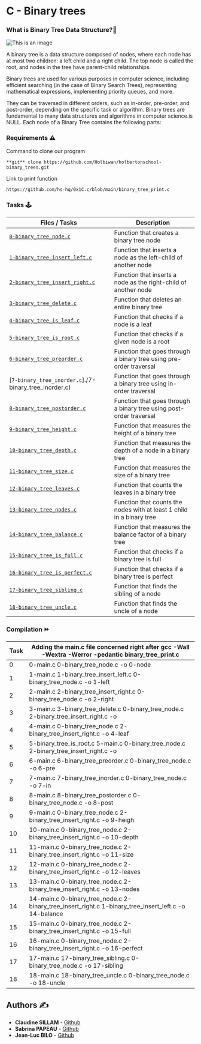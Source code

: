 # **C - Binary trees**

### **What is Binary Tree Data Structure?**:deciduous_tree:

![This is an image](https://zupimages.net/up/23/37/f65b.png)

A binary tree is a data structure composed of nodes, where each node has at most two children: a left child and a right child. The top node is called the root, and nodes in the tree have parent-child relationships.

Binary trees are used for various purposes in computer science, including efficient searching (in the case of Binary Search Trees), representing mathematical expressions, implementing priority queues, and more. 

They can be traversed in different orders, such as in-order, pre-order, and post-order, depending on the specific task or algorithm. Binary trees are fundamental to many data structures and algorithms in computer science.is NULL. Each node of a Binary Tree contains the following parts:


### **Requirements** :warning:

Command to clone our program
```
**git** clone https://github.com/Holbiwan/holbertonschool-binary_trees.git

```

Link to print function
```
https://github.com/hs-hq/0x1C.c/blob/main/binary_tree_print.c

```

### **Tasks** :joystick:

Files / Tasks | Description
----- | -----------
[`0-binary_tree_node.c`](./0-binary_tree_node.c) | Function that creates a binary tree node
[`1-binary_tree_insert_left.c`](./1-binary_tree_insert_left.c) | Function that inserts a node as the left-child of another node
[`2-binary_tree_insert_right.c`](./2-binary_tree_insert_right.c) | Function that inserts a node as the right-child of another node
[`3-binary_tree_delete.c`](./3-binary_tree_delete.c) | Function that deletes an entire binary tree
[`4-binary_tree_is_leaf.c`](./4-binary_tree_is_leaf.c) | Function that checks if a node is a leaf
[`5-binary_tree_is_root.c`](./5-binary_tree_is_root.c) | Function that checks if a given node is a root
[`6-binary_tree_preorder.c`](./6-binary_tree_preorder.c) | Function that goes through a binary tree using pre-order traversal
[`7-binary_tree_inorder.c`]./7-binary_tree_inorder.c) | Function that goes through a binary tree using in-order traversal
[`8-binary_tree_postorder.c`](./8-binary_tree_postorder.c) | Function that goes through a binary tree using post-order traversal
[`9-binary_tree_height.c`](./9-binary_tree_height.c) | Function that measures the height of a binary tree
[`10-binary_tree_depth.c`](./10-binary_tree_depth.c) | Function that measures the depth of a node in a binary tree
[`11-binary_tree_size.c`](./11-binary_tree_size.c) | Function that measures the size of a binary tree
[`12-binary_tree_leaves.c`](./12-binary_tree_leaves.c) | Function that counts the leaves in a binary tree
[`13-binary_tree_nodes.c`](./13-binary_tree_nodes.c) | Function that counts the nodes with at least 1 child in a binary tree
[`14-binary_tree_balance.c`](./14-binary_tree_balance.c) | Function that measures the balance factor of a binary tree
[`15-binary_tree_is_full.c`](./15-binary_tree_is_full.c) | Function that checks if a binary tree is full
[`16-binary_tree_is_perfect.c`](./16-binary_tree_is_perfect.c) | Function that checks if a binary tree is perfect
[`17-binary_tree_sibling.c`](./17-binary_tree_sibling.c) | Function that finds the sibling of a node
[`18-binary_tree_uncle.c`](./18-binary_tree_uncle.c) | Function that finds the uncle of a node


### **Compilation** :fast_forward:


|Task| Adding the main.c file concerned right after **gcc -Wall -Wextra -Werror -pedantic binary_tree_print.c**
|----|-------------------------------------------------------------------------------------------------        |
|0   |0-main.c 0-binary_tree_node.c -o 0-node                                                                  |
|1   |1-main.c 1-binary_tree_insert_left.c 0-binary_tree_node.c -o 1-left	                               |                                           
|2   |2-main.c 2-binary_tree_insert_right.c 0-binary_tree_node.c -o 2-right                                    |	     						                                                          
|3   |3-main.c 3-binary_tree_delete.c 0-binary_tree_node.c 2-binary_tree_insert_right.c -o                     |
|4   |4-main.c 0-binary_tree_node.c 2-binary_tree_insert_right.c -o 4-leaf                                     |                             
|5   |5-binary_tree_is_root.c 5-main.c 0-binary_tree_node.c 2-binary_tree_insert_right.c -o                    |
|6   |6-main.c 6-binary_tree_preorder.c 0-binary_tree_node.c -o 6-pre				               |				                                                     
|7   |7-main.c 7-binary_tree_inorder.c 0-binary_tree_node.c -o 7-in				               |				
|8   |8-main.c 8-binary_tree_postorder.c 0-binary_tree_node.c -o 8-post                                        |          
|9   |9-main.c 0-binary_tree_node.c 2-binary_tree_insert_right.c -o 9-heigh                                    |
|10  |10-main.c 0-binary_tree_node.c 2-binary_tree_insert_right.c -o 10-depth                                  |				                         
|11  |11-main.c 0-binary_tree_node.c 2-binary_tree_insert_right.c -o 11-size                                   |
|12  |12-main.c 0-binary_tree_node.c 2-binary_tree_insert_right.c -o 12-leaves                                 |
|13  |13-main.c 0-binary_tree_node.c 2-binary_tree_insert_right.c -o 13-nodes                                  | 
|14  |14-main.c 0-binary_tree_node.c 2-binary_tree_insert_right.c 1-binary_tree_insert_left.c -o 14-balance    |
|15  |15-main.c 0-binary_tree_node.c 2-binary_tree_insert_right.c -o 15-full				       |
|16  |16-main.c 0-binary_tree_node.c 2-binary_tree_insert_right.c -o 16-perfect                                |
|17  |17-main.c 17-binary_tree_sibling.c 0-binary_tree_node.c -o 17-sibling                                    |                                                
|18  |18-main.c 18-binary_tree_uncle.c 0-binary_tree_node.c -o 18-uncle                                        |        

                  
## **Authors** :writing_hand:

* **Claudine SILLAM** - [Github](https://github.com/Coconuts-del)
* **Sabrina PAPEAU** - [Github](https://github.com/Holbiwan)
* **Jean-Luc BILO** - [Github](https://github.com/Luckisback)
